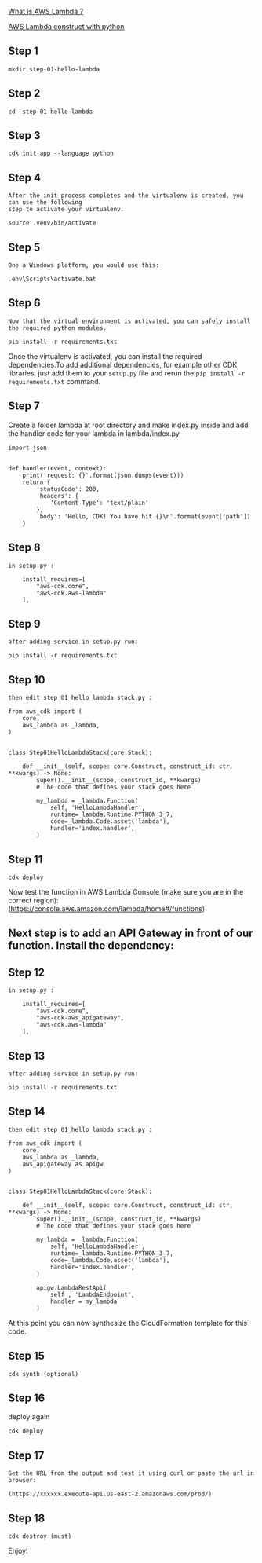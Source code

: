 
[What is AWS Lambda ?](https://aws.amazon.com/lambda/)

[AWS Lambda construct with python](https://docs.aws.amazon.com/cdk/api/latest/python/aws_cdk.aws_lambda.html)

## Step 1
```
mkdir step-01-hello-lambda 
```

## Step 2
```
cd  step-01-hello-lambda
```

## Step 3
```
cdk init app --language python
```

## Step 4
```
After the init process completes and the virtualenv is created, you can use the following
step to activate your virtualenv.

source .venv/bin/activate
```

## Step 5
```
One a Windows platform, you would use this:

.env\Scripts\activate.bat
```

## Step 6
```
Now that the virtual environment is activated, you can safely install the required python modules.

pip install -r requirements.txt
```

Once the virtualenv is activated, you can install the required dependencies.To add additional dependencies, for example other CDK libraries, just add
them to your `setup.py` file and rerun the `pip install -r requirements.txt`
command.

## Step 7
Create a folder lambda at root directory and make index.py inside and add the handler code for your lambda in lambda/index.py
```
import json


def handler(event, context):
    print('request: {}'.format(json.dumps(event)))
    return {
        'statusCode': 200,
        'headers': {
            'Content-Type': 'text/plain'
        },
        'body': 'Hello, CDK! You have hit {}\n'.format(event['path'])
    }
```
## Step 8
```
in setup.py :

    install_requires=[
        "aws-cdk.core",
        "aws-cdk.aws-lambda"
    ],
```

## Step 9
```
after adding service in setup.py run:

pip install -r requirements.txt
```

## Step 10
```
then edit step_01_hello_lambda_stack.py :

from aws_cdk import (
    core,
    aws_lambda as _lambda,
)


class Step01HelloLambdaStack(core.Stack):

    def __init__(self, scope: core.Construct, construct_id: str, **kwargs) -> None:
        super().__init__(scope, construct_id, **kwargs)
        # The code that defines your stack goes here

        my_lambda = _lambda.Function(
            self, 'HelloLambdaHandler',
            runtime=_lambda.Runtime.PYTHON_3_7,
            code=_lambda.Code.asset('lambda'),
            handler='index.handler',
        )
```

## Step 11
```
cdk deploy
```

Now test the function in AWS Lambda Console (make sure you are in the correct region):
(https://console.aws.amazon.com/lambda/home#/functions)


## Next step is to add an API Gateway in front of our function. Install the dependency: 
## Step 12
```
in setup.py :

    install_requires=[
        "aws-cdk.core",
        "aws-cdk-aws_apigateway",
        "aws-cdk.aws-lambda"
    ],
```

## Step 13
```
after adding service in setup.py run:

pip install -r requirements.txt
```

## Step 14
```
then edit step_01_hello_lambda_stack.py :

from aws_cdk import (
    core,
    aws_lambda as _lambda,
    aws_apigateway as apigw
)


class Step01HelloLambdaStack(core.Stack):

    def __init__(self, scope: core.Construct, construct_id: str, **kwargs) -> None:
        super().__init__(scope, construct_id, **kwargs)
        # The code that defines your stack goes here

        my_lambda = _lambda.Function(
            self, 'HelloLambdaHandler',
            runtime=_lambda.Runtime.PYTHON_3_7,
            code=_lambda.Code.asset('lambda'),
            handler='index.handler',
        )

        apigw.LambdaRestApi(
            self , 'LambdaEndpoint',
            handler = my_lambda
        )
```

At this point you can now synthesize the CloudFormation template for this code.

## Step 15
```
cdk synth (optional)
```


## Step 16
deploy again

```
cdk deploy
```

## Step 17
```
Get the URL from the output and test it using curl or paste the url in browser:

(https://xxxxxx.execute-api.us-east-2.amazonaws.com/prod/)
```

## Step 18
```
cdk destroy (must)
```

Enjoy!
